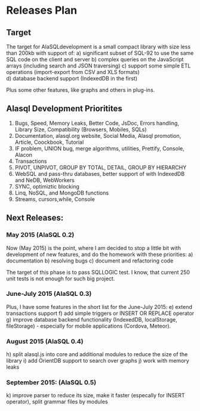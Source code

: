 # Releases Plan

## Target
The target for AlaSQLdevelopment is a small compact library with size less than 200kb with support of:
a) significant subset of SQL-92 to use the same SQL code on the client and server
b) complex queries on the JavaScript arrays (including search and JSON traversing) 
c) support some simple ETL operations (import-export from CSV and XLS formats)   
d) database backend support (IndexedDB in the first)

Plus some other features, like graphs and others in plug-ins.

## Alasql Development Prioritites
1. Bugs, Speed, Memory Leaks, Better Code, JsDoc, Errors handling, Library Size, Compatibility (Browsers, Mobiles, SQLs)
2. Documentation, alasql.org website, Social Media, Alasql promotion, Article, Coockbook, Tutorial
3. IF problem, UNION bug, merge algorithms, utilities, Prettify, Console, Alacon
4. Transactions
5. PIVOT, UNPIVOT, GROUP BY TOTAL, DETAIL, GROUP BY HIERARCHY
6. WebSQL and pass-thru databases, better support of with IndexedDB and NeDB, WebWorkers
7. SYNC, optimiztic blocking
8. Linq, NoSQL, and MongoDB functions
9. Streams, cursors,while, Console

## Next Releases:

### May 2015 (AlaSQL 0.2)
Now (May 2015) is the point, where I am decided to stop a little bit with development of new features, and do the homework with these priorities:
a) documentation
b) resolving bugs
c) document and refactoring code

The target of this phase is to pass SQLLOGIC test. I know, that current 250 unit tests is not enough for such big project.

### June-July 2015 (AlaSQL 0.3)
Plus, I have some features in the short list for the June-July 2015:
e) extend transactions support
f) add simple triggers or INSERT OR REPLACE operator
g) improve database backend functionality (IndexedDB, localStorage, fileStorage) - especially for mobile applications (Cordova, Meteor).

### August 2015 (AlaSQL 0.4)
h) split alasql.js into core and additional modules to reduce the size of the library
i) add OrientDB support to search over graphs
j) work with memory leaks

### September 2015: (AlaSQL 0.5)
k) improve parser to reduce its size, make it faster (especally for INSERT operator), split grammar files by modules


